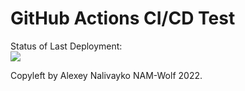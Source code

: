# GitHub Actions CI/CD Test


Status of Last Deployment:<br>
<img src="https://github.com/NAM-Wolf/github-actions-cicd-test/workflows/My-GitHubActions-Basics/badge.svg?branch=main"><br>


Copyleft by Alexey Nalivayko NAM-Wolf 2022.
